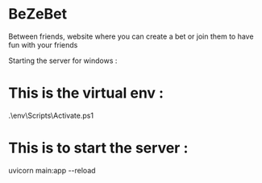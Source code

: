 # BeZeBet
Between friends, website where you can create a bet or join them to have fun with your friends


Starting the server for windows :
# This is the virtual env :
.\env\Scripts\Activate.ps1 

# This is to start the server :
uvicorn main:app --reload